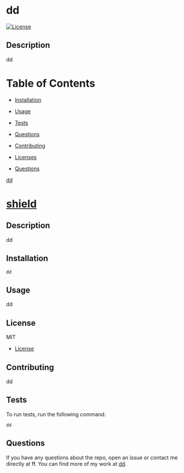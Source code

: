 # dd
  [![License](https://img.shields.io/badge/License-MIT-blue)](https://opensource.org/licenses/MIT)
## Description

dd

# Table of Contents

* [Installation](#installation)
* [Usage](#usage)


* [Tests](#tests)

* [Questions](#questions)
* [Contributing](#contributing)

* [Licenses](#license)
* [Questions](#questions)


[dd](https://github.com/dd/dd/)
# [shield](https://shields.io/)
## Description 

dd

## Installation

```
dd
```
## Usage

dd



## License
MIT


* [License](https://opensource.org/licenses/MIT)

## Contributing

dd

## Tests

To run tests, run the following command:

```
dd
```
## Questions
If you have any questions about the repo, open an issue or contact me directly at ff. You can find more of my work at [dd](https://github.com/dd/).

